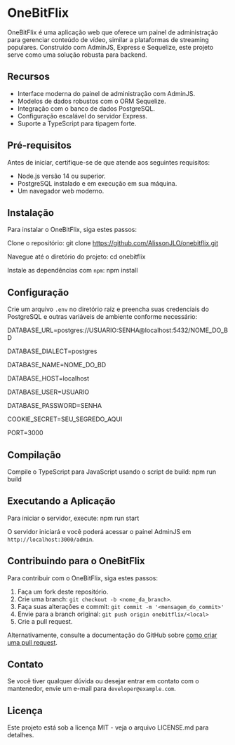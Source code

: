 # OneBitFlix

OneBitFlix é uma aplicação web que oferece um painel de administração para gerenciar conteúdo de vídeo, similar a plataformas de streaming populares. Construído com AdminJS, Express e Sequelize, este projeto serve como uma solução robusta para backend.

## Recursos

- Interface moderna do painel de administração com AdminJS.
- Modelos de dados robustos com o ORM Sequelize.
- Integração com o banco de dados PostgreSQL.
- Configuração escalável do servidor Express.
- Suporte a TypeScript para tipagem forte.

## Pré-requisitos

Antes de iniciar, certifique-se de que atende aos seguintes requisitos:

- Node.js versão 14 ou superior.
- PostgreSQL instalado e em execução em sua máquina.
- Um navegador web moderno.

## Instalação

Para instalar o OneBitFlix, siga estes passos:

Clone o repositório: git clone https://github.com/AlissonJLO/onebitflix.git

Navegue até o diretório do projeto: cd onebitflix

Instale as dependências com `npm`: npm install


## Configuração

Crie um arquivo `.env` no diretório raiz e preencha suas credenciais do PostgreSQL e outras variáveis de ambiente conforme necessário:

DATABASE_URL=postgres://USUARIO:SENHA@localhost:5432/NOME_DO_BD

DATABASE_DIALECT=postgres

DATABASE_NAME=NOME_DO_BD

DATABASE_HOST=localhost

DATABASE_USER=USUARIO

DATABASE_PASSWORD=SENHA

COOKIE_SECRET=SEU_SEGREDO_AQUI

PORT=3000

## Compilação

Compile o TypeScript para JavaScript usando o script de build: npm run build

## Executando a Aplicação

Para iniciar o servidor, execute: npm run start

O servidor iniciará e você poderá acessar o painel AdminJS em `http://localhost:3000/admin`.

## Contribuindo para o OneBitFlix

Para contribuir com o OneBitFlix, siga estes passos:

1. Faça um fork deste repositório.
2. Crie uma branch: `git checkout -b <nome_da_branch>`.
3. Faça suas alterações e commit: `git commit -m '<mensagem_do_commit>'`
4. Envie para a branch original: `git push origin onebitflix/<local>`
5. Crie a pull request.

Alternativamente, consulte a documentação do GitHub sobre [como criar uma pull request](https://docs.github.com/pt/github/collaborating-with-issues-and-pull-requests/creating-a-pull-request).

## Contato

Se você tiver qualquer dúvida ou desejar entrar em contato com o mantenedor, envie um e-mail para `developer@example.com`.

## Licença

Este projeto está sob a licença MIT - veja o arquivo LICENSE.md para detalhes.





